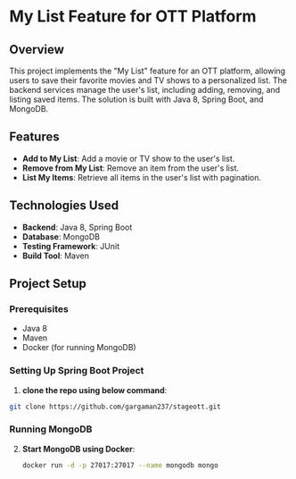 # My List Feature for OTT Platform

## Overview
This project implements the "My List" feature for an OTT platform, allowing users to save their favorite movies and TV shows to a personalized list. 
The backend services manage the user's list, including adding, removing, and listing saved items. The solution is built with Java 8, Spring Boot, and MongoDB.

## Features
- **Add to My List**: Add a movie or TV show to the user's list.
- **Remove from My List**: Remove an item from the user's list.
- **List My Items**: Retrieve all items in the user's list with pagination.

## Technologies Used
- **Backend**: Java 8, Spring Boot
- **Database**: MongoDB
- **Testing Framework**: JUnit
- **Build Tool**: Maven

## Project Setup

### Prerequisites
- Java 8
- Maven
- Docker (for running MongoDB)

### Setting Up Spring Boot Project

1. **clone the repo using below command**:
```sh
git clone https://github.com/gargaman237/stageott.git
 ```

### Running MongoDB

2. **Start MongoDB using Docker**:
    ```sh
    docker run -d -p 27017:27017 --name mongodb mongo
    ```

